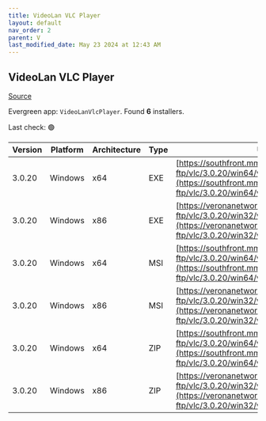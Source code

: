 ```yaml
---
title: VideoLan VLC Player 
layout: default
nav_order: 2
parent: V
last_modified_date: May 23 2024 at 12:43 AM
---
```


## VideoLan VLC Player 

[Source](https://www.videolan.org/vlc/)

Evergreen app: `VideoLanVlcPlayer`. Found **6** installers.

Last check: 🟢

| Version | Platform | Architecture | Type | URI                                                                                                                                                                            |
| ------- | -------- | ------------ | ---- | ------------------------------------------------------------------------------------------------------------------------------------------------------------------------------ |
| 3.0.20  | Windows  | x64          | EXE  | [https://southfront.mm.fcix.net/videolan-ftp/vlc/3.0.20/win64/vlc-3.0.20-win64.exe](https://southfront.mm.fcix.net/videolan-ftp/vlc/3.0.20/win64/vlc-3.0.20-win64.exe)         |
| 3.0.20  | Windows  | x86          | EXE  | [https://veronanetworks.mm.fcix.net/videolan-ftp/vlc/3.0.20/win32/vlc-3.0.20-win32.exe](https://veronanetworks.mm.fcix.net/videolan-ftp/vlc/3.0.20/win32/vlc-3.0.20-win32.exe) |
| 3.0.20  | Windows  | x64          | MSI  | [https://southfront.mm.fcix.net/videolan-ftp/vlc/3.0.20/win64/vlc-3.0.20-win64.msi](https://southfront.mm.fcix.net/videolan-ftp/vlc/3.0.20/win64/vlc-3.0.20-win64.msi)         |
| 3.0.20  | Windows  | x86          | MSI  | [https://veronanetworks.mm.fcix.net/videolan-ftp/vlc/3.0.20/win32/vlc-3.0.20-win32.msi](https://veronanetworks.mm.fcix.net/videolan-ftp/vlc/3.0.20/win32/vlc-3.0.20-win32.msi) |
| 3.0.20  | Windows  | x64          | ZIP  | [https://southfront.mm.fcix.net/videolan-ftp/vlc/3.0.20/win64/vlc-3.0.20-win64.zip](https://southfront.mm.fcix.net/videolan-ftp/vlc/3.0.20/win64/vlc-3.0.20-win64.zip)         |
| 3.0.20  | Windows  | x86          | ZIP  | [https://veronanetworks.mm.fcix.net/videolan-ftp/vlc/3.0.20/win32/vlc-3.0.20-win32.zip](https://veronanetworks.mm.fcix.net/videolan-ftp/vlc/3.0.20/win32/vlc-3.0.20-win32.zip) |
